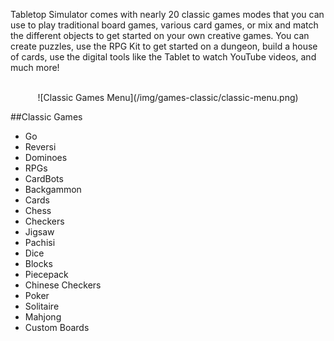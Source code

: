 Tabletop Simulator comes with nearly 20 classic games modes that you can use to play traditional board games, various card games, or mix and match the different objects to get started on your own creative games. You can create puzzles, use the RPG Kit to get started on a dungeon, build a house of cards, use the digital tools like the Tablet to watch YouTube videos, and much more!<br><br>

<center>![Classic Games Menu](/img/games-classic/classic-menu.png)</center>

##Classic Games

* Go
* Reversi
* Dominoes
* RPGs
* CardBots
* Backgammon
* Cards
* Chess
* Checkers
* Jigsaw
* Pachisi
* Dice
* Blocks
* Piecepack
* Chinese Checkers
* Poker
* Solitaire
* Mahjong
* Custom Boards
